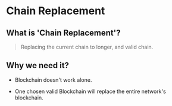 # Chain Replacement

## What is 'Chain Replacement'?

> Replacing the current chain to longer, and valid chain.

## Why we need it?

- Blockchain doesn't work alone.

- One chosen valid Blockchain will replace the entire network's blockchain.

